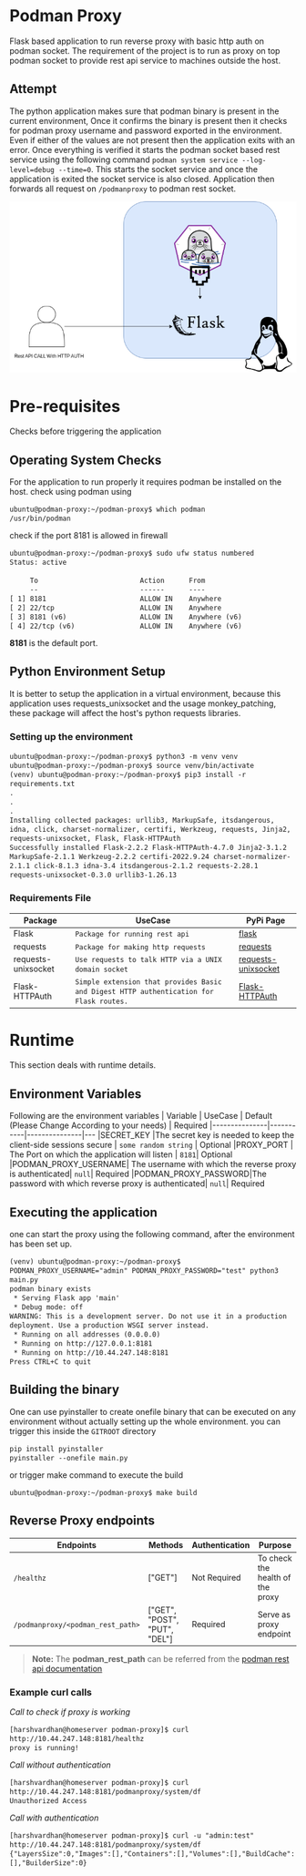 # Podman Proxy

Flask based application to run reverse proxy with basic http auth on podman socket. The requirement of the project is to run as proxy on top podman socket to provide rest api service to machines outside the host.

## Attempt
The python application makes sure that podman binary is present in the current environment, Once it confirms the binary is present then it checks for podman proxy username and password exported in the environment. Even if either of the values are not present then the application exits with an error.
Once everything is verified it starts the podman socket based rest service using the following command `podman system service --log-level=debug --time=0`. This starts the socket service and once the application is exited the socket service is also closed.
Application then forwards all request on `/podmanproxy` to podman rest socket.

![Alt Architecture](./image.png?raw=true "Demo Architecture")

# Pre-requisites
Checks before triggering the application
## Operating System Checks
For the application to run properly it requires podman be installed on the host.
check using podman using 
```
ubuntu@podman-proxy:~/podman-proxy$ which podman
/usr/bin/podman
```
check if the port 8181 is allowed in firewall
```
ubuntu@podman-proxy:~/podman-proxy$ sudo ufw status numbered
Status: active

     To                         Action      From
     --                         ------      ----
[ 1] 8181                       ALLOW IN    Anywhere                  
[ 2] 22/tcp                     ALLOW IN    Anywhere                  
[ 3] 8181 (v6)                  ALLOW IN    Anywhere (v6)             
[ 4] 22/tcp (v6)                ALLOW IN    Anywhere (v6)    
```

**8181** is the default port.
## Python Environment Setup
It is better to setup the application in a virtual environment, because this application uses requests_unixsocket and the usage monkey_patching, these package will affect the host's python requests libraries.

### Setting up the environment
```
ubuntu@podman-proxy:~/podman-proxy$ python3 -m venv venv
ubuntu@podman-proxy:~/podman-proxy$ source venv/bin/activate
(venv) ubuntu@podman-proxy:~/podman-proxy$ pip3 install -r requirements.txt 
.
.
.
Installing collected packages: urllib3, MarkupSafe, itsdangerous, idna, click, charset-normalizer, certifi, Werkzeug, requests, Jinja2, requests-unixsocket, Flask, Flask-HTTPAuth
Successfully installed Flask-2.2.2 Flask-HTTPAuth-4.7.0 Jinja2-3.1.2 MarkupSafe-2.1.1 Werkzeug-2.2.2 certifi-2022.9.24 charset-normalizer-2.1.1 click-8.1.3 idna-3.4 itsdangerous-2.1.2 requests-2.28.1 requests-unixsocket-0.3.0 urllib3-1.26.13
```
### Requirements File

|     Package        |UseCase                             | PyPi Page                        |
|--------------------|-----------------------------------|------------
|Flask               |`Package for running rest api`     | [flask](https://pypi.org/project/Flask/)        
|requests            |`Package for making http requests` | [requests](https://pypi.org/project/requests/)    
|requests-unixsocket | `Use requests to talk HTTP via a UNIX domain socket` | [requests-unixsocket](https://pypi.org/project/requests-unixsocket/)
|Flask-HTTPAuth      | `Simple extension that provides Basic and Digest HTTP authentication for Flask routes.` | [Flask-HTTPAuth](https://pypi.org/project/Flask-HTTPAuth/)

# Runtime

This section deals with runtime details.


## Environment Variables

Following are the environment variables 
| Variable      | UseCase   | Default (Please Change According to your needs) | Required
|---------------|-----------|---------------|---
|SECRET_KEY     |The secret key is needed to keep the client-side sessions secure | `some random string` | Optional
|PROXY_PORT     | The Port on which the application will listen | `8181`| Optional
|PODMAN_PROXY_USERNAME| The username with which the reverse proxy is authenticated| `null`| Required
|PODMAN_PROXY_PASSWORD|The password with which reverse proxy is authenticated| `null`| Required

##  Executing the application
one can start the proxy using the following command, after the environment has been set up.
```
(venv) ubuntu@podman-proxy:~/podman-proxy$ PODMAN_PROXY_USERNAME="admin" PODMAN_PROXY_PASSWORD="test" python3 main.py
podman binary exists
 * Serving Flask app 'main'
 * Debug mode: off
WARNING: This is a development server. Do not use it in a production deployment. Use a production WSGI server instead.
 * Running on all addresses (0.0.0.0)
 * Running on http://127.0.0.1:8181
 * Running on http://10.44.247.148:8181
Press CTRL+C to quit

```
## Building the binary
One can use pyinstaller to create onefile binary that can be executed on any environment without actually setting up the whole environment.
you can trigger this inside the `GITROOT` directory
```
pip install pyinstaller
pyinstaller --onefile main.py
```
or trigger make command to execute the build
```
ubuntu@podman-proxy:~/podman-proxy$ make build
```
## Reverse Proxy endpoints
| Endpoints | Methods | Authentication | Purpose
|-----------|---------|----------------|--
|`/healthz` | ["GET"] | Not Required   | To check the health of the proxy
|`/podmanproxy/<podman_rest_path>`|["GET", "POST", "PUT", "DEL"]| Required| Serve as proxy endpoint
> **Note:** The **podman_rest_path** can be referred from the [podman rest api documentation](https://docs.podman.io/en/latest/_static/api.html)

### Example curl calls
*Call to check if proxy is working*
```
[harshvardhan@homeserver podman-proxy]$ curl http://10.44.247.148:8181/healthz
proxy is running!
```
*Call without authentication*
```
[harshvardhan@homeserver podman-proxy]$ curl http://10.44.247.148:8181/podmanproxy/system/df
Unauthorized Access
```
*Call with authentication*
```
[harshvardhan@homeserver podman-proxy]$ curl -u "admin:test" http://10.44.247.148:8181/podmanproxy/system/df
{"LayersSize":0,"Images":[],"Containers":[],"Volumes":[],"BuildCache":[],"BuilderSize":0}
```